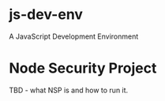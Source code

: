 # js-dev-env
A JavaScript Development Environment

# Node Security Project
TBD - what NSP is and how to run it.
